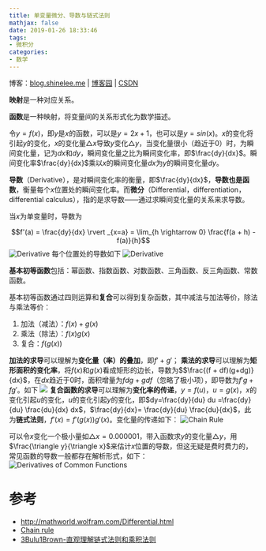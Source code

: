 ```yaml
---
title: 单变量微分、导数与链式法则
mathjax: false
date: 2019-01-26 18:33:46
tags:
- 微积分
categories:
- 数学
---
```


博客：[blog.shinelee.me](https://blog.shinelee.me/) | [博客园](https://www.cnblogs.com/shine-lee/) | [CSDN](https://blog.csdn.net/blogshinelee)

**映射**是一种对应关系。

**函数**是一种映射，将变量间的关系形式化为数学描述。

令$y =  f(x)$，即$y$是$x$的函数，可以是$y = 2x + 1$，也可以是$y = sin(x)$。$x$的变化将引起$y$的变化，$x$的变化量$\triangle x$导致$y$变化$\triangle y$，当变化量很小（趋近于0）时，为瞬间变化量，记为$dx$和$dy$，瞬间变化量之比为瞬间变化率，即$\frac{dy}{dx}$。瞬间变化率$\frac{dy}{dx}$乘以$x$的瞬间变化量$dx$为$y$的瞬间变化量$dy$。

**导数**（Derivative），是对瞬间变化率的衡量，即$\frac{dy}{dx}$，**导数也是函数**，衡量每个$x$位置处的瞬间变化率。而**微分**（Differential，differentiation， differential calculus），指的是求导数——通过求瞬间变化量的关系来求导数。

当$x$为单变量时，导数为

$$f'(a) = \frac{dy}{dx} \rvert _{x=a} = \lim_{h \rightarrow 0} \frac{f(a + h) - f(a)}{h}$$
![Derivative](https://s2.ax1x.com/2019/01/19/k9vGfe.png)
每个位置处的导数如下
![Derivative](https://upload.wikimedia.org/wikipedia/commons/2/2d/Tangent_function_animation.gif)

**基本初等函数**包括：幂函数、指数函数、对数函数、三角函数、反三角函数、常数函数。

基本初等函数通过四则运算和**复合**可以得到复杂函数，其中减法与加法等价，除法与乘法等价：
1. 加法（减法）：$f(x)+g(x)$
2. 乘法（除法）：$f(x)g(x)$
3. 复合：$f(g(x))$

**加法的求导**可以理解为**变化量（率）的叠加**，即$f' + g'$；
**乘法的求导**可以理解为**矩形面积的变化率**，将$f(x)$和$g(x)$看成矩形的边长，导数为$$\frac{(f + df)(g+dg)}{dx}$，在$dx$趋近于0时，面积增量为$fdg+gdf$（忽略了极小项），即导数为$f'g+fg'$。如下
![](https://s2.ax1x.com/2019/01/26/knqYVg.png)
**复合函数的求导**可以理解为**变化率的传递**，$y = f(u)$，$u=g(x)$，$x$的变化引起$u$的变化，$u$的变化引起$y$的变化，即$dy=\frac{dy}{du} du =\frac{dy}{du}  \frac{du}{dx} dx$，$\frac{dy}{dx}= \frac{dy}{du} \frac{du}{dx}$，此为**链式法则**，$f'(x) = f'(g(x)) g'(x)$。变化量的传递如下：
![Chain Rule](https://s2.ax1x.com/2019/01/26/knLkJs.png)

可以令$x$变化一个极小量如$\triangle x=0.000001$，带入函数求$y$的变化量$\triangle y$，用$\frac{\triangle y}{\triangle x}$来估计$x$位置的导数，但这无疑是费时费力的，常见函数的导数一般都存在解析形式，如下：
![Derivatives of Common Functions](https://s2.ax1x.com/2019/01/26/knTb36.png)

# 参考
- http://mathworld.wolfram.com/Differential.html
- [Chain rule](https://www.khanacademy.org/math/ap-calculus-ab/ab-differentiation-2-new/ab-3-1a/a/chain-rule-review)
- [3Bulu1Brown-直观理解链式法则和乘积法则](https://www.bilibili.com/video/av10435213)